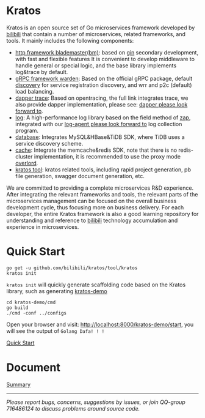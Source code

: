 # Kratos

Kratos is an open source set of Go microservices framework developed by [bilibili](https://www.bilibili.com) that contain a number of microservices, related frameworks, and tools. It mainly includes the following components:

* [http framework blademaster(bm)](doc/wiki-cn/blademaster.md): based on [gin](https://github.com/gin-gonic/gin) secondary development, with fast and flexible features It is convenient to develop middleware to handle general or special logic, and the base library implements log&trace by default.
* [gRPC framework warden](doc/wiki-cn/warden.md): Based on the official gRPC package, default [discovery](https://github.com/bilibili/discovery) for service registration discovery, and wrr and p2c (default) load balancing.
* [dapper trace](doc/wiki-cn/dapper.md): Based on opentracing, the full link integrates trace, we also provide dapper implementation, please see: [dapper please look forward to]().
* [log](doc/wiki-cn/logger.md): A high-performance log library based on the field method of [zap](https://github.com/uber-go/zap), integrated with our [log-agent please look forward to]() log collection program.
* [database](doc/wiki-cn/database.md): Integrates MySQL&HBase&TiDB SDK, where TiDB uses a service discovery scheme.
* [cache](doc/wiki-cn/cache.md): Integrate the memcache&redis SDK, note that there is no redis-cluster implementation, it is recommended to use the proxy mode [overlord](https://github.com/bilibili/overlord).
* [kratos tool](doc/wiki-cn/kratos-tool.md): kratos related tools, including rapid project generation, pb file generation, swagger document generation, etc.

We are committed to providing a complete microservices R&D experience. After integrating the relevant frameworks and tools, the relevant parts of the microservices management can be focused on the overall business development cycle, thus focusing more on business delivery. For each developer, the entire Kratos framework is also a good learning repository for understanding and reference to [bilibili](https://www.bilibili.com) technology accumulation and experience in microservices.

# Quick Start

```shell
go get -u github.com/bilibili/kratos/tool/kratos
kratos init
```

`kratos init` will quickly generate scaffolding code based on the Kratos library, such as generating [kratos-demo](https://github.com/bilibili/kratos-demo)

```shell
cd kratos-demo/cmd
go build
./cmd -conf ../configs
```

Open your browser and visit: [http://localhost:8000/kratos-demo/start](http://localhost:8000/kratos-demo/start), you will see the output of `Golang Dafa! ! ! `

[Quick Start](doc/wiki-cn/quickstart.md)

# Document

[Summary](doc/wiki-cn/summary.md)

-------------

*Please report bugs, concerns, suggestions by issues, or join QQ-group 716486124 to discuss problems around source code.*
